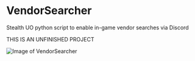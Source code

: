 # VendorSearcher
Stealth UO python script to enable in-game vendor searches via Discord

THIS IS AN UNFINISHED PROJECT

![Image of VendorSearcher](https://i.imgur.com/DGMb5wY.png)
